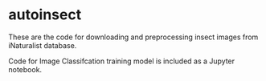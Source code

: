 # autoinsect

These are the code for downloading and preprocessing insect images from iNaturalist database.

Code for Image Classifcation training model is included as a Jupyter notebook.
